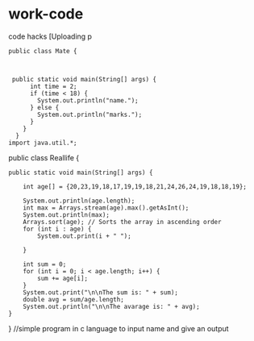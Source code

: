 # work-code
code hacks
[Uploading p
    
    public class Mate {
    
        
    
     public static void main(String[] args) {
          int time = 2;
          if (time < 18) {
            System.out.println("name.");
          } else {
            System.out.println("marks.");
          }  
        }
      }
    import java.util.*;

public class Reallife {

	public static void main(String[] args) {
		
		int age[] = {20,23,19,18,17,19,19,18,21,24,26,24,19,18,18,19};
		
		System.out.println(age.length);
		int max = Arrays.stream(age).max().getAsInt();
		System.out.println(max);
		Arrays.sort(age); // Sorts the array in ascending order
        for (int i : age) {
            System.out.print(i + " ");
            
        }
        
        int sum = 0;
        for (int i = 0; i < age.length; i++) {
            sum += age[i];
        }
        System.out.print("\n\nThe sum is: " + sum);
        double avg = sum/age.length;
        System.out.println("\n\nThe avarage is: " + avg);
	}


}
//simple program in c language to input name and give an output

